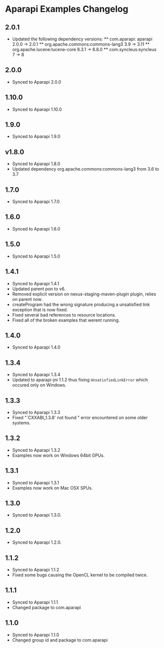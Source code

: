 # Aparapi Examples Changelog

## 2.0.1

* Updated the following dependency versions:
** com.aparapi: aparapi 2.0.0 -> 2.0.1
** org.apache.commons:commons-lang3 3.9 -> 3.11
** org.apache.lucene:lucene-core 8.3.1 -> 8.8.0
** com.syncleus:syncleus 7 -> 8


## 2.0.0

* Synced to Aparapi 2.0.0

## 1.10.0

* Synced to Aparapi 1.10.0

## 1.9.0

* Synced to Aparapi 1.9.0

## v1.8.0

* Synced to Aparapi 1.8.0
* Updated dependency org.apache.commons:commons-lang3 from 3.6 to 3.7


## 1.7.0

* Synced to Aparapi 1.7.0

## 1.6.0

* Synced to Aparapi 1.6.0

## 1.5.0

* Synced to Aparapi 1.5.0


## 1.4.1

* Synced to Aparapi 1.4.1
* Updated parent pon to v6.
* Removed explicit version on nexus-staging-maven-plugin plugin, relies on parent now.
* createProgram had the wrong signature producing a unsatisfied link exception that is now fixed.
* Fixed several bad references to resource locations.
* Fixed all of the broken examples that werent running.

## 1.4.0

* Synced to Aparapi 1.4.0

## 1.3.4

* Synced to Aparapi 1.3.4
* Updated to aparapi-jni 1.1.2 thus fixing `UnsatisfiedLinkError` which occured only on Windows.

## 1.3.3

* Synced to Aparapi 1.3.3
* Fixed "`CXXABI_1.3.8' not found " error encountered on some older systems.

## 1.3.2

* Synced to Aparapi 1.3.2
* Examples now work on Windows 64bit GPUs.

## 1.3.1

* Synced to Aparapi 1.3.1
* Examples now work on Mac OSX SPUs.

## 1.3.0

* Synced to Aparapi 1.3.0.

## 1.2.0

* Synced to Aparapi 1.2.0.

## 1.1.2

* Synced to Aparapi 1.1.2
* Fixed some bugs causing the OpenCL kernel to be compiled twice.

## 1.1.1

* Synced to Aparapi 1.1.1
* Changed package to com.aparapi

## 1.1.0

* Synced to Aparapi 1.1.0
* Changed group id and package to com.aparapi
